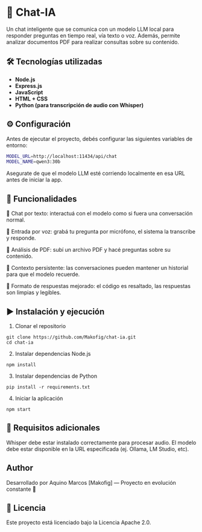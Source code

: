 # 🤖 Chat-IA

Un chat inteligente que se comunica con un modelo LLM local para responder preguntas en tiempo real, vía texto o voz. Además, permite analizar documentos PDF para realizar consultas sobre su contenido.

## 🛠️ Tecnologías utilizadas

- **Node.js**  
- **Express.js**
- **JavaScript**
- **HTML + CSS**
- **Python (para transcripción de audio con Whisper)**

## ⚙️ Configuración

Antes de ejecutar el proyecto, debés configurar las siguientes variables de entorno:

```bash
MODEL_URL=http://localhost:11434/api/chat
MODEL_NAME=qwen3:30b
```
Asegurate de que el modelo LLM esté corriendo localmente en esa URL antes de iniciar la app.

## 🔑 Funcionalidades

💬 Chat por texto: interactuá con el modelo como si fuera una conversación normal.

🎤 Entrada por voz: grabá tu pregunta por micrófono, el sistema la transcribe y responde.

📄 Análisis de PDF: subí un archivo PDF y hacé preguntas sobre su contenido.

🧠 Contexto persistente: las conversaciones pueden mantener un historial para que el modelo recuerde.

🧰 Formato de respuestas mejorado: el código es resaltado, las respuestas son limpias y legibles.

## ▶️ Instalación y ejecución
1. Clonar el repositorio
```
git clone https://github.com/Makofig/chat-ia.git
cd chat-ia
```
2. Instalar dependencias Node.js
```
npm install
```
3. Instalar dependencias de Python
```
pip install -r requirements.txt
```
4. Iniciar la aplicación
```
npm start
```

## 🧪 Requisitos adicionales

Whisper debe estar instalado correctamente para procesar audio.
El modelo debe estar disponible en la URL especificada (ej. Ollama, LM Studio, etc).

## Author 
Desarrollado por Aquino Marcos [Makofig] — Proyecto en evolución constante 🚀

## 📄 Licencia
Este proyecto está licenciado bajo la Licencia Apache 2.0.